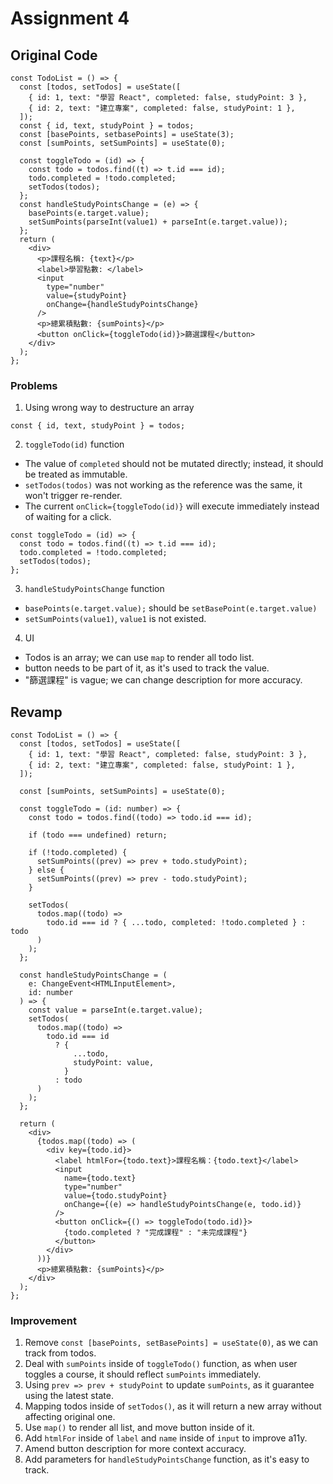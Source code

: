 # Assignment 4

## Original Code

```tsx
const TodoList = () => {
  const [todos, setTodos] = useState([
    { id: 1, text: "學習 React", completed: false, studyPoint: 3 },
    { id: 2, text: "建立專案", completed: false, studyPoint: 1 },
  ]);
  const { id, text, studyPoint } = todos;
  const [basePoints, setbasePoints] = useState(3);
  const [sumPoints, setSumPoints] = useState(0);

  const toggleTodo = (id) => {
    const todo = todos.find((t) => t.id === id);
    todo.completed = !todo.completed;
    setTodos(todos);
  };
  const handleStudyPointsChange = (e) => {
    basePoints(e.target.value);
    setSumPoints(parseInt(value1) + parseInt(e.target.value));
  };
  return (
    <div>
      <p>課程名稱: {text}</p>
      <label>學習點數: </label>
      <input
        type="number"
        value={studyPoint}
        onChange={handleStudyPointsChange}
      />
      <p>總累積點數: {sumPoints}</p>
      <button onClick={toggleTodo(id)}>篩選課程</button>
    </div>
  );
};
```

### Problems

1. Using wrong way to destructure an array

```tsx
const { id, text, studyPoint } = todos;
```

2. `toggleTodo(id)` function

- The value of `completed` should not be mutated directly; instead, it should be treated as immutable.
- `setTodos(todos)` was not working as the reference was the same, it won't trigger re-render.
- The current `onClick={toggleTodo(id)}` will execute immediately instead of waiting for a click.

```tsx
const toggleTodo = (id) => {
  const todo = todos.find((t) => t.id === id);
  todo.completed = !todo.completed;
  setTodos(todos);
};
```

3. `handleStudyPointsChange` function

- `basePoints(e.target.value);` should be `setBasePoint(e.target.value)`
- `setSumPoints(value1)`, `value1` is not existed.

4. UI

- Todos is an array; we can use `map` to render all todo list.
- button needs to be part of it, as it's used to track the value.
- "篩選課程" is vague; we can change description for more accuracy.

## Revamp

```tsx
const TodoList = () => {
  const [todos, setTodos] = useState([
    { id: 1, text: "學習 React", completed: false, studyPoint: 3 },
    { id: 2, text: "建立專案", completed: false, studyPoint: 1 },
  ]);

  const [sumPoints, setSumPoints] = useState(0);

  const toggleTodo = (id: number) => {
    const todo = todos.find((todo) => todo.id === id);

    if (todo === undefined) return;

    if (!todo.completed) {
      setSumPoints((prev) => prev + todo.studyPoint);
    } else {
      setSumPoints((prev) => prev - todo.studyPoint);
    }

    setTodos(
      todos.map((todo) =>
        todo.id === id ? { ...todo, completed: !todo.completed } : todo
      )
    );
  };

  const handleStudyPointsChange = (
    e: ChangeEvent<HTMLInputElement>,
    id: number
  ) => {
    const value = parseInt(e.target.value);
    setTodos(
      todos.map((todo) =>
        todo.id === id
          ? {
              ...todo,
              studyPoint: value,
            }
          : todo
      )
    );
  };

  return (
    <div>
      {todos.map((todo) => (
        <div key={todo.id}>
          <label htmlFor={todo.text}>課程名稱：{todo.text}</label>
          <input
            name={todo.text}
            type="number"
            value={todo.studyPoint}
            onChange={(e) => handleStudyPointsChange(e, todo.id)}
          />
          <button onClick={() => toggleTodo(todo.id)}>
            {todo.completed ? "完成課程" : "未完成課程"}
          </button>
        </div>
      ))}
      <p>總累積點數: {sumPoints}</p>
    </div>
  );
};
```

### Improvement

1. Remove `const [basePoints, setBasePoints] = useState(0)`, as we can track from todos.
2. Deal with `sumPoints` inside of `toggleTodo()` function, as when user toggles a course, it should reflect `sumPoints` immediately.
3. Using `prev => prev + studyPoint` to update `sumPoints`, as it guarantee using the latest state.
4. Mapping todos inside of `setTodos()`, as it will return a new array without affecting original one.
5. Use `map()` to render all list, and move button inside of it.
6. Add `htmlFor` inside of `label` and `name` inside of `input` to improve a11y.
7. Amend button description for more context accuracy.
8. Add parameters for `handleStudyPointsChange` function, as it's easy to track.
